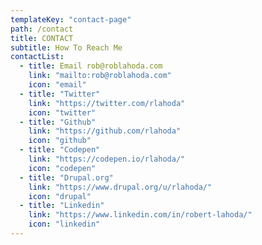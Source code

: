 ```yaml
---
templateKey: "contact-page"
path: /contact
title: CONTACT
subtitle: How To Reach Me
contactList:
  - title: Email rob@roblahoda.com
    link: "mailto:rob@roblahoda.com"
    icon: "email"
  - title: "Twitter"
    link: "https://twitter.com/rlahoda"
    icon: "twitter"
  - title: "Github"
    link: "https://github.com/rlahoda"
    icon: "github"
  - title: "Codepen"
    link: "https://codepen.io/rlahoda/"
    icon: "codepen"
  - title: "Drupal.org"
    link: "https://www.drupal.org/u/rlahoda/"
    icon: "drupal"
  - title: "Linkedin"
    link: "https://www.linkedin.com/in/robert-lahoda/"
    icon: "linkedin"
---
```

